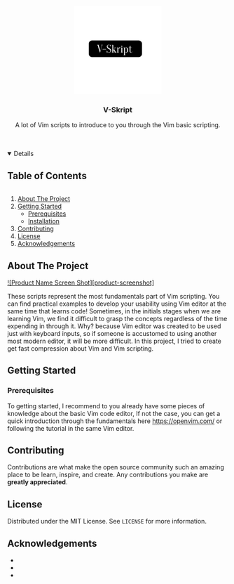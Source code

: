 





<!-- PROJECT LOGO -->
<br />
<p align="center">
  <a href="https://github.com/github_username/repo_name">
    <img src="assets/logo.png" alt="Logo" width="200" height="200">
  </a>

  <h3 align="center">V-Skript</h3>

  <p align="center">
  A lot of Vim scripts to introduce to you through the Vim basic scripting.
    <br />
    <a href="https://github.com/github_username/repo_name">
    <br />
    <br />




<!-- TABLE OF CONTENTS -->
<details open="open">
  <summary><h2 style="display: inline-block">Table of Contents</h2></summary>
  <ol>
    <li>
      <a href="#about-the-project">About The Project</a>
      </li>
    <li>
      <a href="#getting-started">Getting Started</a>
      <ul>
        <li><a href="#prerequisites">Prerequisites</a></li>
        <li><a href="#installation">Installation</a></li>
      </ul>
    </li>
   <li><a href="#contributing">Contributing</a></li>
    <li><a href="#license">License</a></li>
   <li><a href="#acknowledgements">Acknowledgements</a></li>
  </ol>
</details>




## About The Project

[![Product Name Screen Shot][product-screenshot]](https://example.com)

These scripts represent the most fundamentals part of Vim scripting. You can find practical examples to develop your usability using Vim editor at the same time that learns code! Sometimes, in the initials stages when we are learning Vim, we find it difficult to grasp the concepts regardless of the time expending in through it.  Why? because Vim editor was created to be used just with keyboard inputs,  so if someone is accustomed to using another most modern editor, it will be more difficult.  In this project, I tried to create get fast compression about Vim and Vim scripting. 





<!-- GETTING STARTED -->
## Getting Started

### Prerequisites

To getting started, I recommend to you already have some pieces of knowledge about the basic Vim code editor, If not the case, you can get a quick introduction through the fundamentals here https://openvim.com/ or following the tutorial in the same Vim editor.




<!-- CONTRIBUTING -->
## Contributing

Contributions are what make the open source community such an amazing place to be learn, inspire, and create. Any contributions you make are **greatly appreciated**.



<!-- LICENSE -->
## License

Distributed under the MIT License. See `LICENSE` for more information.





<!-- ACKNOWLEDGEMENTS -->
## Acknowledgements

* []()
* []()
* []()





